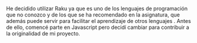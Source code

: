 

He decidido utilizar Raku ya que es uno de los lenguajes de programación que no conozco y de los que se ha recomendado en la asignatura, que además puede servir para facilitar el aprendizaje de otros lenguajes . Antes de ello, comencé parte en Javascript pero decidí cambiar para contribuir a la originalidad de mi proyecto. 

